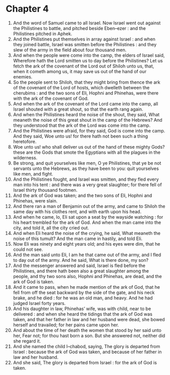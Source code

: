 # Chapter 4

1. And the word of Samuel came to all Israel. Now Israel went out against the Philistines to battle, and pitched beside Eben–ezer : and the Philistines pitched in Aphek.
2. And the Philistines put themselves in array against Israel : and when they joined battle, Israel was smitten before the Philistines : and they slew of the army in the field about four thousand men.
3. And when the people were come into the camp, the elders of Israel said, Wherefore hath the Lord smitten us to day before the Philistines? Let us fetch the ark of the covenant of the Lord out of Shiloh unto us, that, when it cometh among us, it may save us out of the hand of our enemies.
4. So the people sent to Shiloh, that they might bring from thence the ark of the covenant of the Lord of hosts, which dwelleth between the cherubims : and the two sons of Eli, Hophni and Phinehas, were there with the ark of the covenant of God.
5. And when the ark of the covenant of the Lord came into the camp, all Israel shouted with a great shout, so that the earth rang again.
6. And when the Philistines heard the noise of the shout, they said, What meaneth the noise of this great shout in the camp of the Hebrews? And they understood that the ark of the Lord was come into the camp.
7. And the Philistines were afraid, for they said, God is come into the camp. And they said, Woe unto us! for there hath not been such a thing heretofore.
8. Woe unto us! who shall deliver us out of the hand of these mighty Gods? these are the Gods that smote the Egyptians with all the plagues in the wilderness.
9. Be strong, and quit yourselves like men, O ye Philistines, that ye be not servants unto the Hebrews, as they have been to you: quit yourselves like men, and fight.
10. And the Philistines fought, and Israel was smitten, and they fled every man into his tent : and there was a very great slaughter; for there fell of Israel thirty thousand footmen.
11. And the ark of God was taken; and the two sons of Eli, Hophni and Phinehas, were slain.
12. And there ran a man of Benjamin out of the army, and came to Shiloh the same day with his clothes rent, and with earth upon his head.
13. And when he came, lo, Eli sat upon a seat by the wayside watching : for his heart trembled for the ark of God. And when the man came into the city, and told it, all the city cried out.
14. And when Eli heard the noise of the crying, he said, What meaneth the noise of this tumult? And the man came in hastily, and told Eli.
15. Now Eli was ninety and eight years old; and his eyes were dim, that he could not see.
16. And the man said unto Eli, I am he that came out of the army, and I fled to day out of the army. And he said, What is there done, my son?
17. And the messenger answered and said, Israel is fled before the Philistines, and there hath been also a great slaughter among the people, and thy two sons also, Hophni and Phinehas, are dead, and the ark of God is taken.
18. And it came to pass, when he made mention of the ark of God, that he fell from off the seat backward by the side of the gate, and his neck brake, and he died : for he was an old man, and heavy. And he had judged Israel forty years.
19. And his daughter in law, Phinehas’ wife, was with child, near to be delivered : and when she heard the tidings that the ark of God was taken, and that her father in law and her husband were dead, she bowed herself and travailed; for her pains came upon her.
20. And about the time of her death the women that stood by her said unto her, Fear not; for thou hast born a son. But she answered not, neither did she regard it.
21. And she named the child I–chabod, saying, The glory is departed from Israel : because the ark of God was taken, and because of her father in law and her husband.
22. And she said, The glory is departed from Israel : for the ark of God is taken.

